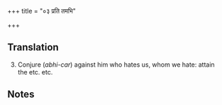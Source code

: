 +++
title = "०३ प्रति तमभि"

+++
## Translation
3. Conjure (*abhi-car*) against him who hates us, whom we hate: attain  
the etc. etc.

## Notes

